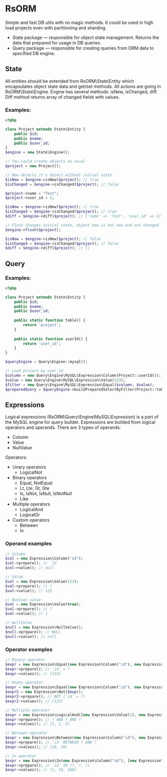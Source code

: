 # RsORM

Simple and fast DB utils with no magic methods. It could be used in high load projects even with partitioning and sharding. 

* State package — responsible for object state management. Returns the data that prepared for usage in DB queries.
* Query package — responsible for creating queries from ORM data to specified DB engine. 


## State

All entities should be extended from RsORM\State\Entity which encapsulates object state data and get/set methods. All actions are going in RsORM\State\Engine.
Engine has several methods: isNew, isChanged, diff. Diff method returns array of changed fields with values.

### Examples:

```php
<?php

class Project extends State\Entity {
    public $id;
    public $name;
    public $user_id;
}
$engine = new State\Engine();

// You could create objects as usual
$project = new Project();

// New objects it's object without initial state
$isNew = $engine->isNew($project); // true
$isChanged = $engine->isChanged($project); // false

$project->name = "Test";
$project->user_id = 1;

$isNew = $engine->isNew($project); // true
$isChanged = $engine->isChanged($project); // true
$diff = $engine->diff($project); // ['name' => 'Test', 'user_id' => 1]

// Flush changes initial state, object now is not new and not changed
$engine->flush($project);

$isNew = $engine->isNew($project); // false
$isChanged = $engine->isChanged($project); // false
$diff = $engine->diff($project); // []

```

## Query

### Examples:

```php
<?php

class Project extends State\Entity {
    public $id;
    public $name;
    public $user_id;
    
    public static function table() {
        return 'project';
    }
    
    public static function userId() {
        return 'user_id';
    }
}

$queryEngine = Query\Engine::mysql();

// Load project by user_id
$column = new Query\Engine\MySQL\Expression\Column(Project::userId());
$value = new Query\Engine\MySQL\Expression\Value(123);
$filter = new Query\Engine\MySQL\Expression\Equal($column, $value);
$preparedQuery = $queryEngine->buildPreparedSelectByFilter(Project::table(), $filter); // SELECT * FROM `project` WHERE `user_id` = ?;

```

## Expressions

Logical expressions (RsORM\Query\Engine\MySQL\Expression) is a part of the MySQL engine for query builder. Expressions are builded from logical operators and operands. There are 3 types of operands:

* Column
* Value
* NullValue

Operators:

* Unary operators
    * LogicalNot
* Binary operators
    * Equal, NotEqual
    * Lt, Lte, Gt, Gte
    * Is, IsNot, IsNull, IsNotNull
    * Like
* Multiple operators
    * LogicalAnd
    * LogicalOr
* Custom operators
    * Between
    * In

### Operand examples

```php
// Column
$col = new Expression\Column("id");
$col->prepare(); // `id`
$col->value(); // null

// Value
$val = new Expression\Value(123);
$val->prepare(); // ?
$val->value(); // 123

// Boolean value
$val = new Expression\Value(true);
$val->prepare(); // ?
$val->value(); // 1

// NullValue
$null = new Expression\NullValue();
$null->prepare(); // NULL
$null->value(); // null
```

### Operator examples

```php
// Binary operator
$expr = new Expression\Equal(new Expression\Column("id"), new Expression\Value(123));
$expr->prepare(); // `id` = ?
$expr->values(); // [123]

// Unary operator
$expr = new Expression\Equal(new Expression\Column("id"), new Expression\Value(123));
$expr2 = new Expression\Not($expr);
$expr2->prepare(); // NOT (`id` = ?)
$expr2->values(); // [123]

// Multiple operator
$expr = new Expression\LogicalAnd([new Expression\Value(1), new Expression\Value(2), new Expression\Value(3)]);
$expr->prepare(); // ? AND ? AND ?
$expr->values(); // [1, 2, 3]

// Between operator
$expr = new Expression\Between(new Expression\Column("id"), new Expression\Value(10), new Expression\Value(20));
$expr->prepare(); // `id` BETWEEN ? AND ?
$expr->values(); // [10, 20]

// In operator
$expr = new Expression\In(new Expression\Column("id"), [new Expression\Value(1), new Expression\Value(10), new Expression\Value(100)]);
$expr->prepare(); // `id` IN (?, ?, ?)
$expr->values(); // [1, 10, 100]
```